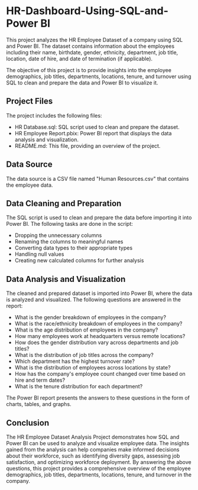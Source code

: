 # HR-Dashboard-Using-SQL-and-Power BI



This project analyzes the HR Employee Dataset of a company using SQL and Power BI. The dataset contains information about the employees including their name, birthdate,
gender, ethnicity, department, job title, location, date of hire, and date of termination (if applicable).

The objective of this project is to provide insights into the employee demographics, job titles, departments, locations, tenure, and turnover using SQL to clean
and prepare the data and Power BI to visualize it.

## Project Files
The project includes the following files:

- HR Database.sql: SQL script used to clean and prepare the dataset.
- HR Employee Report.pbix: Power BI report that displays the data analysis and visualization.
- README.md: This file, providing an overview of the project.

## Data Source
The data source is a CSV file named "Human Resources.csv" that contains the employee data.

## Data Cleaning and Preparation
The SQL script is used to clean and prepare the data before importing it into Power BI. The following tasks are done in the script:

- Dropping the unnecessary columns
- Renaming the columns to meaningful names
- Converting data types to their appropriate types
- Handling null values
- Creating new calculated columns for further analysis

## Data Analysis and Visualization
The cleaned and prepared dataset is imported into Power BI, where the data is analyzed and visualized. The following questions are answered in the report:

- What is the gender breakdown of employees in the company?
- What is the race/ethnicity breakdown of employees in the company?
- What is the age distribution of employees in the company?
- How many employees work at headquarters versus remote locations?
- How does the gender distribution vary across departments and job titles?
- What is the distribution of job titles across the company?
- Which department has the highest turnover rate?
- What is the distribution of employees across locations by state?
- How has the company's employee count changed over time based on hire and term dates?
- What is the tenure distribution for each department?

The Power BI report presents the answers to these questions in the form of charts, tables, and graphs.

## Conclusion
The HR Employee Dataset Analysis Project demonstrates how SQL and Power BI can be used to analyze and visualize employee data. 
The insights gained from the analysis can help companies make informed decisions about their workforce, such as identifying diversity gaps, 
assessing job satisfaction, and optimizing workforce deployment. By answering the above questions, this project provides a comprehensive overview of the
employee demographics, job titles, departments, locations, tenure, and turnover in the company.
